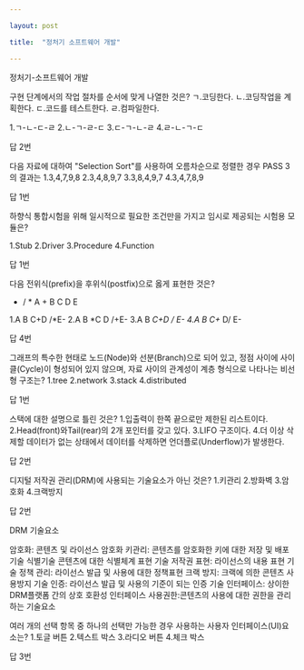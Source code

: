 ```yaml
---

layout: post

title:  "정처기 소프트웨어 개발"

---
```



정처기-소프트웨어 개발

구현 단계에서의 작업 절차를 순서에 맞게 나열한 것은?
ㄱ.코딩한다.
ㄴ.코딩작업을 계획한다.
ㄷ.코드를 테스트한다.
ㄹ.컴파일한다.

1.ㄱ-ㄴ-ㄷ-ㄹ
2.ㄴ-ㄱ-ㄹ-ㄷ
3.ㄷ-ㄱ-ㄴ-ㄹ
4.ㄹ-ㄴ-ㄱ-ㄷ

답 2번

다음 자료에 대하여 "Selection Sort"를 사용하여
오름차순으로 정렬한 경우 PASS 3의 결과는
1.3,4,7,9,8
2.3,4,8,9,7
3.3,8,4,9,7
4.3,4,7,8,9

답 1번 

하향식 통합시험을 위해 일시적으로 필요한 조건만을
가지고 임시로 제공되는 시험용 모듈은?

1.Stub
2.Driver
3.Procedure
4.Function

답 1번

다음 전위식(prefix)을 후위식(postfix)으로
옳게 표현한 것은?
 - / * A + B C D E

1.A B C+D /*E-
2.A B *C D /+E-
3.A B *C+D / E-
4.A B C+* D/ E-

답 4번

그래프의 특수한 현태로 노드(Node)와 선분(Branch)으로
되어 있고, 정점 사이에 사이클(Cycle)이 형성되어 있지
않으며, 자료 사이의 관계성이 계층 형식으로 나타나는
비선형 구조는?
1.tree
2.network
3.stack
4.distributed 

답 1번

스택에 대한 설명으로 틀린 것은?
1.입출력이 한쪽 끝으로만 제한된 리스트이다.
2.Head(front)와Tail(rear)의 2개 포인터를 갖고 있다.
3.LIFO 구조이다.
4.더 이상 삭제할 데이터가 없는 상태에서 데이터를
삭제하면 언더플로(Underflow)가 발생한다.

답 2번

디지털 저작권 관리(DRM)에 사용되는 기술요소가
아닌 것은?
1.키관리
2.방화벽
3.암호화
4.크랙방지

답 2번 

DRM 기술요소

암호화: 콘텐츠 및 라이선스 암호화
키관리: 콘텐츠를 암호화한 키에 대한 저장 및 배포 기술
식별기술 콘텐츠에 대한 식별체계 표현 기술
저작권 표현: 라이선스의 내용 표현 기술
정책 관리: 라이선스 발급 및 사용에 대한 정책표현
크랙 방지: 크랙에 의한 콘텐츠 사용방지 기술
인증: 라이선스 발급 및 사용의 기준이 되는 인증 기술
인터페이스: 상이한 DRM플랫폼 간의 상호 호환성 인터페이스 
사용권한:콘텐츠의 사용에 대한 권한을 관리하는 기술요소

여러 개의 선택 항목 중 하나의 선택만 가능한 경우
 사용하는 사용자 인터페이스(UI)요소는?
1.토글 버튼
2.텍스트 박스
3.라디오 버튼
4.체크 박스 

답 3번


